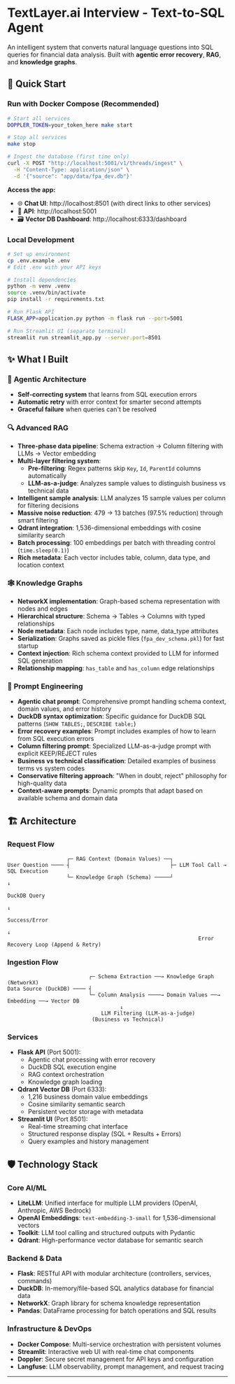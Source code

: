 # TextLayer.ai Interview - Text-to-SQL Agent

An intelligent system that converts natural language questions into SQL queries for financial data analysis. Built with **agentic error recovery**, **RAG**, and **knowledge graphs**.

## 🚀 Quick Start

### Run with Docker Compose (Recommended)

```bash
# Start all services
DOPPLER_TOKEN=your_token_here make start

# Stop all services
make stop

# Ingest the database (first time only)
curl -X POST "http://localhost:5001/v1/threads/ingest" \
  -H "Content-Type: application/json" \
  -d '{"source": "app/data/fpa_dev.db"}'
```

**Access the app:**
- 🌐 **Chat UI**: http://localhost:8501 (with direct links to other services)
- 🔧 **API**: http://localhost:5001  
- 🗃️ **Vector DB Dashboard**: http://localhost:6333/dashboard

### Local Development

```bash
# Set up environment
cp .env.example .env
# Edit .env with your API keys

# Install dependencies  
python -m venv .venv
source .venv/bin/activate
pip install -r requirements.txt

# Run Flask API
FLASK_APP=application.py python -m flask run --port=5001

# Run Streamlit UI (separate terminal)
streamlit run streamlit_app.py --server.port=8501
```

## ✨ What I Built

### 🧠 **Agentic Architecture**
- **Self-correcting system** that learns from SQL execution errors
- **Automatic retry** with error context for smarter second attempts
- **Graceful failure** when queries can't be resolved

### 🔍 **Advanced RAG**  
- **Three-phase data pipeline**: Schema extraction → Column filtering with LLMs → Vector embedding
- **Multi-layer filtering system**:
  - **Pre-filtering**: Regex patterns skip `Key`, `Id`, `ParentId` columns automatically
  - **LLM-as-a-judge**: Analyzes sample values to distinguish business vs technical data
- **Intelligent sample analysis**: LLM analyzes 15 sample values per column for filtering decisions
- **Massive noise reduction**: 479 → 13 batches (97.5% reduction) through smart filtering
- **Qdrant integration**: 1,536-dimensional embeddings with cosine similarity search
- **Batch processing**: 100 embeddings per batch with threading control (`time.sleep(0.1)`)
- **Rich metadata**: Each vector includes table, column, data type, and location context

### 🕸️ **Knowledge Graphs**
- **NetworkX implementation**: Graph-based schema representation with nodes and edges
- **Hierarchical structure**: Schema → Tables → Columns with typed relationships
- **Node metadata**: Each node includes type, name, data_type attributes
- **Serialization**: Graphs saved as pickle files (`fpa_dev_schema.pkl`) for fast startup
- **Context injection**: Rich schema context provided to LLM for informed SQL generation
- **Relationship mapping**: `has_table` and `has_column` edge relationships

### 🎯 **Prompt Engineering**
- **Agentic chat prompt**: Comprehensive prompt handling schema context, domain values, and error history
- **DuckDB syntax optimization**: Specific guidance for DuckDB SQL patterns (`SHOW TABLES;`, `DESCRIBE table;`)
- **Error recovery examples**: Prompt includes examples of how to learn from SQL execution errors
- **Column filtering prompt**: Specialized LLM-as-a-judge prompt with explicit KEEP/REJECT rules
- **Business vs technical classification**: Detailed examples of business terms vs system codes
- **Conservative filtering approach**: "When in doubt, reject" philosophy for high-quality data
- **Context-aware prompts**: Dynamic prompts that adapt based on available schema and domain data

## 🏗️ Architecture

### Request Flow
```
                   ┌─ RAG Context (Domain Values) ──┐
User Question ──── ┤                                ├─ LLM Tool Call → SQL Execution
                   └─ Knowledge Graph (Schema) ─────┘                         ↓
                                                                        DuckDB Query
                                                                              ↓
                                                                      Success/Error
                                                                              ↓
                                                             Error Recovery Loop (Append & Retry)
```


### Ingestion Flow
```
                          ┌─ Schema Extraction ──→ Knowledge Graph (NetworkX)
Data Source (DuckDB) ──── ┤                                    
                          └─ Column Analysis ────→ Domain Values ──→ Embedding ──→ Vector DB
                                    ↓
                              LLM Filtering (LLM-as-a-judge)
                           (Business vs Technical)
```

### Services
- **Flask API** (Port 5001): 
  - Agentic chat processing with error recovery
  - DuckDB SQL execution engine
  - RAG context orchestration
  - Knowledge graph loading
- **Qdrant Vector DB** (Port 6333): 
  - 1,216 business domain value embeddings
  - Cosine similarity semantic search
  - Persistent vector storage with metadata
- **Streamlit UI** (Port 8501): 
  - Real-time streaming chat interface
  - Structured response display (SQL + Results + Errors)
  - Query examples and history management

## 🛡️ Technology Stack

### **Core AI/ML**
- **LiteLLM**: Unified interface for multiple LLM providers (OpenAI, Anthropic, AWS Bedrock)
- **OpenAI Embeddings**: `text-embedding-3-small` for 1,536-dimensional vectors
- **Toolkit**: LLM tool calling and structured outputs with Pydantic
- **Qdrant**: High-performance vector database for semantic search

### **Backend & Data**
- **Flask**: RESTful API with modular architecture (controllers, services, commands)
- **DuckDB**: In-memory/file-based SQL analytics database for financial data
- **NetworkX**: Graph library for schema knowledge representation
- **Pandas**: DataFrame processing for batch operations and SQL results

### **Infrastructure & DevOps**
- **Docker Compose**: Multi-service orchestration with persistent volumes
- **Streamlit**: Interactive web UI with real-time chat components
- **Doppler**: Secure secret management for API keys and configuration
- **Langfuse**: LLM observability, prompt management, and request tracing

---